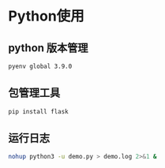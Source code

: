 # Python使用

## python 版本管理
```bash
pyenv global 3.9.0
```

## 包管理工具
```bash
pip install flask
```

## 运行日志
```bash
nohup python3 -u demo.py > demo.log 2>&1 &
```